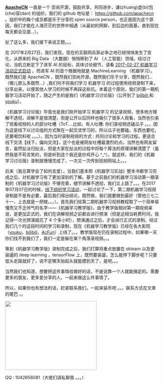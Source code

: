 <a href="http://www.apachecn.org"><strong>ApacheCN</strong></a> 一直是一个 崇尚开源，鼓励共享，共同进步，谦(zhuang)虚(bi)包(che)容(dan)   的组织，我们的 github 地址是： https://github.com/apachecn 。组织中的每个成员都是乐于分享的 open source person，也正是因为这个原因，我们才能在人海茫茫的世界中相遇（从最初的网聊，到后边的面基，直到现在每天都会见面...）。

扯了这么多，我们接下来说正题。。。

在 2017年2月27日，我们发现，现在的互联网兵家必争之地已经悄悄发生了变化，从原来的 Big Data （大数据）悄悄移到了 AI （人工智能）领域。经过讨论，当机立断定下了进军 AI 的目标，具体讨论细节，请看 <a href="http://cwiki.apachecn.org/pages/viewpage.action?pageId=8159323">2017-02-27 机器学习活动正式启动</a> 。而进军 AI 的首个根据地就是 MachineLearning （机器学习）。既然我们是 ApacheCN ，既然我们崇尚开源，既然我们乐于分享，既然我们...（哪儿那么多既然...）,我们何不将我们学习 机器学习 的过程使用视频录制下来，分享出来，以便其他人学习的时候不再踩这些坑。本着这个原则，我们的第一期机器学习活动开始了，随之产生的是我们《机器学习讨论版》（公开到了 <a href="https://space.bilibili.com/97678687/#!/index">bilibili </a>和<a href="http://i.youku.com/apachecn"> youku</a>）。

《机器学习讨论版》毕竟也是我们刚开始学习 机器学习 的记录视频，很多地方理解不透彻，讲解不是很清楚，但是公开以后同样也吸引了很多人观看，当然也引来了观看视频的人的部分吐槽（ToT....比如，有人吐槽: 你们录视频还磕瓜子 。。。因为这是线下以讨论组的方式聚在一起交流学习的，所以瓜子也要磕，东西也要吃，还要喝饮料呢 。。。）。因为当时录制视频的方式 : 共同讨论和学习的过程，更适合线下交流【线下，偏向交流】，这个也是被网友吐槽最激烈的点。当然也有网友留言，虽然扯淡归扯淡，但是大家在扯淡的过程中将每个算法的原理讲解清楚了（虽然我是不苟言笑的，但是听到这个我还是炒鸡开心 ^_^）。就这样，我们的《机器学习讨论版》录制就慢慢完成了，一次又一次传到视频网站上。。。

后来（我总算学会了如何去爱），当我们基本把《机器学习实战》整本书都学习完成之后，对机器学习有了更加深刻的了解。基于之前我们的机器学习活动第一期录制的《机器学习讨论版》不够完善，细节讲解不透彻，我们又上路了。。。在2017年07月07日的时候，<a href="http://cwiki.apachecn.org/pages/viewpage.action?pageId=10030404">线下组织学习活动</a>，一起讨论了一下，第二期机器学习视频录制是不是有必要，最后我们得出结论，既然做，我们就要做到最好（管他三七二十一，上去就是一把梭。。。）。首先我们给第二期机器学习视频教程取了一个简单易懂而又不乏帅气的名字——《机器学习教学版》，由于教学版相对第一期视频来说，是更加正式的，我们在讲解视频之前都会进行预演（但是这相当耗费时间，我记得一次光预演就花了 4 个多小时），预演通过之后，才会进行正式的录制。经过我们几个的这段时间的学习和录制，现在《机器学习教学版》已经在各大影院（<a href="http://i.youku.com/apachecn">youku</a>，<a href="https://space.bilibili.com/97678687/#!/index">bilibili</a>，<a href="http://www.acfun.cn/u/12540256.aspx#page=1">AcFun</a>）上线了。。。教学版现在仍在录制过程中，如果哪一天你们找不到我们了，我们一定是躲在某个角落录视频。。。

等到《机器学习教学版》录制完成之后，我们打算将重点放置在 sklearn 以及更装逼的 deep learning ，tensorFlow 上，既然要装逼，怎么能停下脚步呢？只要低头走路就好了，说不定哪天抬起头就能摸到天了，是吧。。。

当然我们也知道，想要把这件事情给做好的话，不是说靠一个人就能搞定的。需要更多的朋友，更多爱分享的人，一起来做这么件事情了。

所以，如果你也有想法的话，赶紧联系我们，一起来装币吧 。。。联系方式在文章的尾巴 。。

<img class="alignnone size-medium wp-image-90" src="http://www.apachecn.org/wp-content/uploads/2017/08/apachecn-go-far-go-together-768x576-300x225.jpg" alt="" width="300" height="225" />

QQ : 1042658081（大佬们请私聊我 。。。）

&nbsp;
